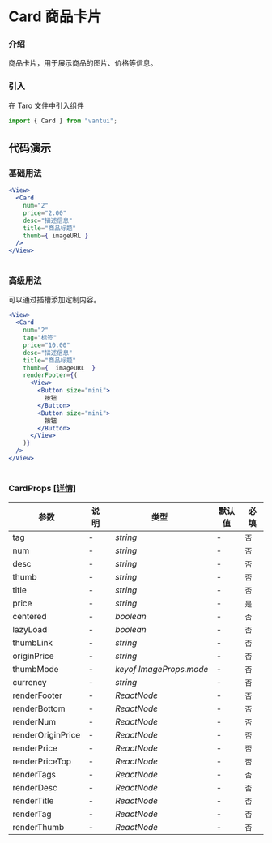 # Card 商品卡片

### 介绍

商品卡片，用于展示商品的图片、价格等信息。

### 引入

在 Taro 文件中引入组件

```js
import { Card } from "vantui"; 
```

## 代码演示

### 基础用法

```jsx
<View>
  <Card
    num="2"
    price="2.00"
    desc="描述信息"
    title="商品标题"
    thumb={ imageURL }
  />
</View>
 
```

### 高级用法

可以通过插槽添加定制内容。

```jsx
<View>
  <Card
    num="2"
    tag="标签"
    price="10.00"
    desc="描述信息"
    title="商品标题"
    thumb={  imageURL  }
    renderFooter={(
      <View>
        <Button size="mini">
          按钮
        </Button>
        <Button size="mini">
          按钮
        </Button>
      </View>
    )}
  />
</View>
 
```
### CardProps [[详情]](https://github.com/AntmJS/vantui/tree/main/packages/vantui/types/card.d.ts)   
| 参数 | 说明 | 类型 | 默认值 | 必填 |
| --- | --- | --- | --- | --- |
| tag | - | _&nbsp;&nbsp;string<br/>_ | - | `否` |
| num | - | _&nbsp;&nbsp;string<br/>_ | - | `否` |
| desc | - | _&nbsp;&nbsp;string<br/>_ | - | `否` |
| thumb | - | _&nbsp;&nbsp;string<br/>_ | - | `否` |
| title | - | _&nbsp;&nbsp;string<br/>_ | - | `否` |
| price | - | _&nbsp;&nbsp;string<br/>_ | - | `是` |
| centered | - | _&nbsp;&nbsp;boolean<br/>_ | - | `否` |
| lazyLoad | - | _&nbsp;&nbsp;boolean<br/>_ | - | `否` |
| thumbLink | - | _&nbsp;&nbsp;string<br/>_ | - | `否` |
| originPrice | - | _&nbsp;&nbsp;string<br/>_ | - | `否` |
| thumbMode | - | _&nbsp;&nbsp;keyof&nbsp;ImageProps.mode<br/>_ | - | `否` |
| currency | - | _&nbsp;&nbsp;string<br/>_ | - | `否` |
| renderFooter | - | _&nbsp;&nbsp;ReactNode<br/>_ | - | `否` |
| renderBottom | - | _&nbsp;&nbsp;ReactNode<br/>_ | - | `否` |
| renderNum | - | _&nbsp;&nbsp;ReactNode<br/>_ | - | `否` |
| renderOriginPrice | - | _&nbsp;&nbsp;ReactNode<br/>_ | - | `否` |
| renderPrice | - | _&nbsp;&nbsp;ReactNode<br/>_ | - | `否` |
| renderPriceTop | - | _&nbsp;&nbsp;ReactNode<br/>_ | - | `否` |
| renderTags | - | _&nbsp;&nbsp;ReactNode<br/>_ | - | `否` |
| renderDesc | - | _&nbsp;&nbsp;ReactNode<br/>_ | - | `否` |
| renderTitle | - | _&nbsp;&nbsp;ReactNode<br/>_ | - | `否` |
| renderTag | - | _&nbsp;&nbsp;ReactNode<br/>_ | - | `否` |
| renderThumb | - | _&nbsp;&nbsp;ReactNode<br/>_ | - | `否` |

